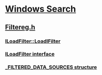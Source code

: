 # [Windows Search](../_search/index.md)
## [Filtereg.h](index.md)
### [ILoadFilter::LoadIFilter](../filtereg/nf-filtereg-iloadfilter-loadifilter.md)
### [ILoadFilter interface](../filtereg/nn-filtereg-iloadfilter.md)
### [_FILTERED_DATA_SOURCES structure](../filtereg/ns-filtereg-_filtered_data_sources.md)

